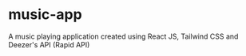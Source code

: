 # music-app
A music playing application created using React JS, Tailwind CSS and Deezer's API (Rapid API)
